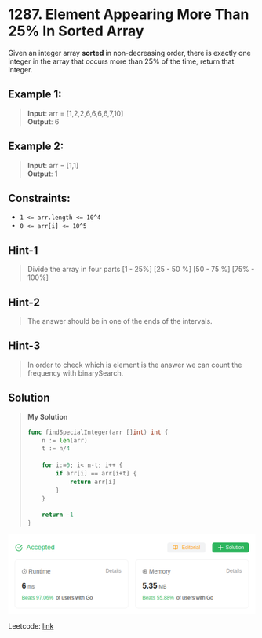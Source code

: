 # 1287. Element Appearing More Than 25% In Sorted Array

Given an integer array **sorted** in non-decreasing order, there is exactly one integer in the array that occurs more than 25% of the time, return that integer.

## Example 1:
> **Input**: arr = [1,2,2,6,6,6,6,7,10] \
> **Output**: 6

## Example 2:
> **Input**: arr = [1,1] \
> **Output**: 1

## Constraints:
* `1 <= arr.length <= 10^4`
* `0 <= arr[i] <= 10^5`

## Hint-1
> Divide the array in four parts [1 - 25%] [25 - 50 %] [50 - 75 %] [75% - 100%]

## Hint-2
> The answer should be in one of the ends of the intervals.

## Hint-3
> In order to check which is element is the answer we can count the frequency with binarySearch.

## Solution
> **My Solution**
> ```go
> func findSpecialInteger(arr []int) int {
>     n := len(arr)
>     t := n/4
> 
>     for i:=0; i< n-t; i++ {
>         if arr[i] == arr[i+t] {
>             return arr[i]
>         }
>     }
> 
>     return -1
> }
> ```

![result](1287.png)

Leetcode: [link](https://leetcode.com/problems/element-appearing-more-than-25-in-sorted-array/description/)